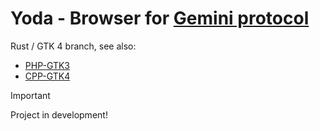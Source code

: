 # Yoda - Browser for [Gemini protocol](https://geminiprotocol.net)

Rust / GTK 4 branch, see also:

* [PHP-GTK3](https://github.com/YGGverse/Yoda/tree/PHP-GTK3)
* [CPP-GTK4](https://github.com/YGGverse/Yoda/tree/CPP-GTK4)

> [!IMPORTANT]
> Project in development!
>